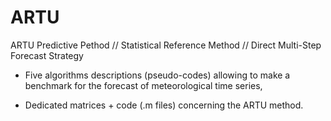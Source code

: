 # ARTU
ARTU Predictive Pethod // Statistical Reference Method // Direct  Multi-Step  Forecast Strategy

- Five algorithms descriptions (pseudo-codes) allowing to make a benchmark for the forecast of meteorological time series,

- Dedicated matrices + code (.m files) concerning the ARTU method.
